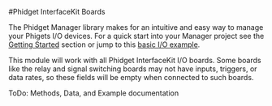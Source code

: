#Phidget InterfaceKit Boards

The Phidget Manager library makes for an intuitive and easy way to manage your Phigets I/O devices. For a quick start into your Manager project see the [Getting Started](https://github.com/RIAEvangelist/node-phidget-API/blob/master/docs/InterfaceKit.md#GettingStarted) section or jump to this [basic I/O example](https://github.com/RIAEvangelist/node-phidget-API/blob/master/examples/InterfaceKit.js).

This module will work with all Phidget InterfaceKit I/O boards. Some boards like the relay and signal switching boards may not have inputs, triggers, or data rates, so these fields will be empty when connected to such boards.

ToDo: Methods, Data, and Example documentation